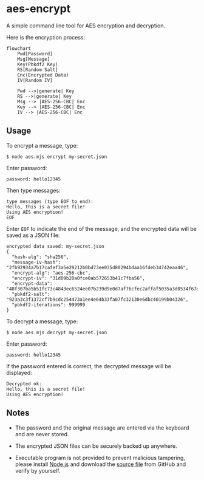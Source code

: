 # aes-encrypt

A simple command line tool for AES encryption and decryption.

Here is the encryption process:

```mermaid
flowchart
    Pwd[Password]
    Msg[Message]
    Key(Pbkdf2 Key)
    RS[Random Salt]
    Enc(Encrypted Data)
    IV[Random IV]

    Pwd -->|generate| Key
    RS -->|generate| Key
    Msg --> |AES-256-CBC| Enc
    Key --> |AES-256-CBC| Enc
    IV --> |AES-256-CBC| Enc
```

## Usage

To encrypt a message, type:

```
$ node aes.mjs encrypt my-secret.json
```

Enter password:

```
password: hello12345
```

Then type messages:

```
type messages (type EOF to end):
Hello, this is a secret file!
Using AES encryption!
EOF
```

Enter `EOF` to indicate the end of the message, and the encrypted data will be saved as a JSON file:

```
encrypted data saved: my-secret.json
{
  "hash-alg": "sha256",
  "message-iv-hash": "2fb92934a7b17cafef3a5e29212b0bd73ee035d80294bdaa16fdeb34742eaa46",
  "encrypt-alg": "aes-256-cbc",
  "encrypt-iv": "31d09b20a0fce0ab572653b41c7fba56",
  "encrypt-data": "48f307ba5b51fc73c4843ec6524ee07b239d9e0d7af76cfec2affaf5035a3d0534f67d7643872f143eebd2abbc9e27bb81f0383b5d1f5c132b0d8afa194c56dd",
  "pbkdf2-salt": "923a3c3f1372cf7b9cdc254473a1ee4e64b33fa07fc32130e6dbc40199b04326",
  "pbkdf2-iterations": 999999
}
```

To decrypt a message, type:

```
$ node aes.mjs decrypt my-secret.json 
```

Enter password:

```
password: hello12345
```

If the password entered is correct, the decrypted message will be displayed:

```
Decrypted ok:
Hello, this is a secret file!
Using AES encryption!
```

## Notes

- The password and the original message are entered via the keyboard and are never stored.

- The encrypted JSON files can be securely backed up anywhere.

- Executable program is not provided to prevent malicious tampering, please install [Node.js](https://nodejs.org) and download the [source file](https://github.com/michaelliao/aes-encrypt/blob/master/aes.mjs) from GitHub and verify by yourself.
